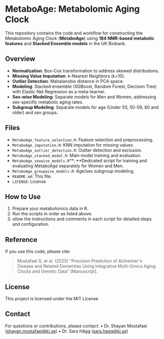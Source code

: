 # MetaboAge: Metabolomic Aging Clock

This repository contains the code and workflow for constructing the Metabolomic Aging Clock (**MetaboAge**) using **184 NMR-based metabolic features** and **Stacked Ensemble models** in the UK Biobank.

## Overview

- **Normalization**: Box-Cox transformation to address skewed distributions.
- **Missing Value Imputation**: k-Nearest Neighbors (k=10).
- **Outlier Detection**: Mahalanobis distance in PCA space.
- **Modeling**: Stacked ensemble (XGBoost, Random Forest, Decision Tree) with Elastic Net Regression as a meta-learner.
- **Sex-wise Modeling**: Separate models for Men and Women, addressing sex-specific metabolic aging rates.
- **Subgroup Modeling**: Separate models for age (Under 50, 50-59, 60 and older) and sex groups. 

## Files

- `MetaboAge_feature_selection.R`: Feature selection and preprocessing.
- `MetaboAge_imputation.R`: KNN imputation for missing values.
- `MetaboAge_outlier_detection.R`: Outlier detection and exclusion.
- `MetaboAge_stacked_model.R`: Main model training and evaluation.
- `MetaboAge_sexwise_models.R`**: **Dedicated script for training and evaluating MetaboAge separately for Women and Men.
- `MetaboAge_groupwise_models.R`: Age/sex subgroup modeling.
- `README.md`: This file.
- `LICENSE`: License

## How to Use

1. Prepare your metabolomics data in R.
2. Run the scripts in order as listed above.
3. ollow the instructions and comments in each script for detailed steps and configuration.

## Reference

If you use this code, please cite:

> Mostafaei S, et al. (2025) "Precision Prediction of Alzheimer's Disease and Related Dementias Using Integrative Multi-Omics Aging Clocks and Genetic Data" [Manuscript].  

## License

This project is licensed under the MIT License

## Contact

For questions or contributions, please contact: • Dr. Shayan Mostafaei (shayan.mostafaei@ki.se) • Dr. Sara Hägg (sara.hagg@ki.se)
